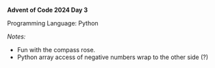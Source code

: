 **Advent of Code 2024 Day 3**

Programming Language: Python

*Notes:*
- Fun with the compass rose.
- Python array access of negative numbers wrap to the other side (?)
